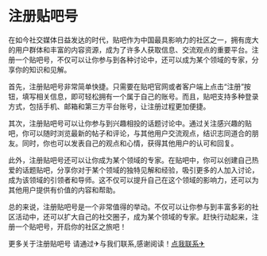 # 注册贴吧号

在如今社交媒体日益发达的时代，贴吧作为中国最具影响力的社区之一，拥有庞大的用户群体和丰富的内容资源，成为了许多人获取信息、交流观点的重要平台。注册一个贴吧号，不仅可以让你参与到各种讨论中，还可以成为某个领域的专家，分享你的知识和见解。

首先，注册贴吧号非常简单快捷。只需要在贴吧官网或者客户端上点击“注册”按钮，填写相关信息，即可轻松拥有一个属于自己的账号。而且，贴吧支持多种登录方式，包括手机、邮箱和第三方平台账号，让注册过程更加便捷。

其次，注册贴吧号可以让你参与到兴趣相投的话题讨论中。通过关注感兴趣的贴吧，你可以随时浏览最新的帖子和评论，与其他用户交流观点，结识志同道合的朋友。同时，你也可以发表自己的观点和心情，获得其他用户的认可和回复。

此外，注册贴吧号还可以让你成为某个领域的专家。在贴吧中，你可以创建自己热爱的话题贴吧，分享你对于某个领域的独特见解和经验，吸引更多的人加入讨论，成为该领域的引领者和导师。这不仅可以提升自己在这个领域的影响力，还可以为其他用户提供有价值的内容和帮助。

总的来说，注册贴吧号是一个非常值得的举动。不仅可以让你参与到丰富多彩的社区活动中，还可以扩大自己的社交圈子，成为某个领域的专家。赶快行动起来，注册一个贴吧号，开启你的社区之旅吧！

更多关于注册贴吧号 请通过✈与我们联系,感谢阅读！[点我联系✈](https://www.k02.cc)
